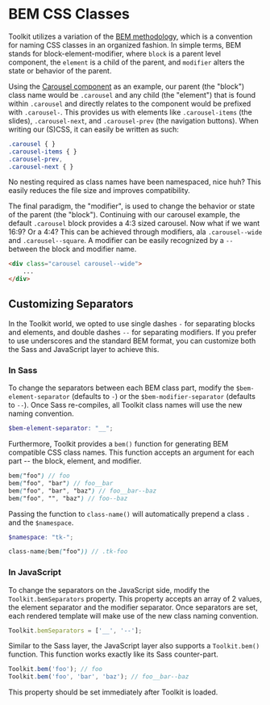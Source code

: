 # BEM CSS Classes #

Toolkit utilizes a variation of the [BEM methodology](http://csswizardry.com/2013/01/mindbemding-getting-your-head-round-bem-syntax/), which is a convention for naming CSS classes in an organized fashion. In simple terms, BEM stands for block-element-modifier, where `block` is a parent level component, the `element` is a child of the parent, and `modifier` alters the state or behavior of the parent.

Using the [Carousel component](../../components/carousel.md) as an example, our parent (the "block") class name would be `.carousel` and any child (the "element") that is found within `.carousel` and directly relates to the component would be prefixed with `.carousel-`. This provides us with elements like `.carousel-items` (the slides), `.carousel-next`, and `.carousel-prev` (the navigation buttons). When writing our (S)CSS, it can easily be written as such:

```css
.carousel { }
.carousel-items { }
.carousel-prev,
.carousel-next { }
```

No nesting required as class names have been namespaced, nice huh? This easily reduces the file size and improves compatibility.

The final paradigm, the "modifier", is used to change the behavior or state of the parent (the "block"). Continuing with our carousel example, the default `.carousel` block provides a 4:3 sized carousel. Now what if we want 16:9? Or a 4:4? This can be achieved through modifiers, ala `.carousel--wide` and `.carousel--square`. A modifier can be easily recognized by a `--` between the block and modifier name.

```html
<div class="carousel carousel--wide">
    ...
</div>
```

## Customizing Separators ##

In the Toolkit world, we opted to use single dashes `-` for separating blocks and elements, and double dashes `--` for separating modifiers. If you prefer to use underscores and the standard BEM format, you can customize both the Sass and JavaScript layer to achieve this.

### In Sass ###

To change the separators between each BEM class part, modify the `$bem-element-separator` (defaults to `-`) or the `$bem-modifier-separator` (defaults to `--`). Once Sass re-compiles, all Toolkit class names will use the new naming convention. 

```scss
$bem-element-separator: "__";
```

Furthermore, Toolkit provides a `bem()` function for generating BEM compatible CSS class names. This function accepts an argument for each part -- the block, element, and modifier.

```scss
bem("foo") // foo
bem("foo", "bar") // foo__bar
bem("foo", "bar", "baz") // foo__bar--baz
bem("foo", "", "baz") // foo--baz
```

Passing the function to `class-name()` will automatically prepend a class `.` and the `$namespace`.

```scss
$namespace: "tk-";

class-name(bem("foo")) // .tk-foo
```

### In JavaScript ###

To change the separators on the JavaScript side, modify the `Toolkit.bemSeparators` property. This property accepts an array of 2 values, the element separator and the modifier separator. Once separators are set, each rendered template will make use of the new class naming convention.

```javascript
Toolkit.bemSeparators = ['__', '--'];
```

Similar to the Sass layer, the JavaScript layer also supports a `Toolkit.bem()` function. This function works exactly like its Sass counter-part.

```javascript
Toolkit.bem('foo'); // foo
Toolkit.bem('foo', 'bar', 'baz'); // foo__bar--baz
```

<div class="notice is-info">
    This property should be set immediately after Toolkit is loaded.
</div>
